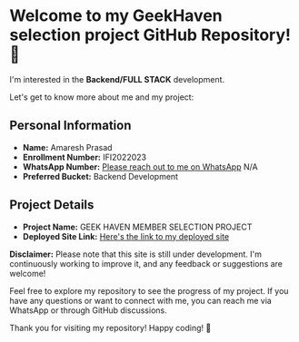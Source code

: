 # Welcome to my GeekHaven selection project GitHub Repository! 👋

I'm interested in the **Backend/FULL STACK** development.

Let's get to know more about me and my project:

## Personal Information
- **Name:** Amaresh Prasad
- **Enrollment Number:** IFI2022023
- **WhatsApp Number:** [Please reach out to me on WhatsApp](https://wa.me/yourphonenumber) N/A
- **Preferred Bucket:** Backend Development

## Project Details
- **Project Name:** GEEK HAVEN MEMBER SELECTION PROJECT
- **Deployed Site Link:** [Here's the link to my deployed site](https://deluxe-sunburst-2e4cef.netlify.app/)

**Disclaimer:** Please note that this site is still under development. I'm continuously working to improve it, and any feedback or suggestions are welcome!

Feel free to explore my repository to see the progress of my project. If you have any questions or want to connect with me, you can reach me via WhatsApp or through GitHub discussions.

Thank you for visiting my repository! Happy coding! 🚀
